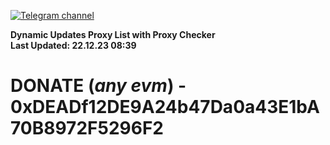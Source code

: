 [![Telegram channel](https://img.shields.io/endpoint?url=https://runkit.io/damiankrawczyk/telegram-badge/branches/master?url=https://t.me/n4z4v0d)](https://t.me/n4z4v0d) 

**Dynamic Updates Proxy List with Proxy Checker**  
**Last Updated: 22.12.23 08:39**

# DONATE (_any evm_) - 0xDEADf12DE9A24b47Da0a43E1bA70B8972F5296F2
